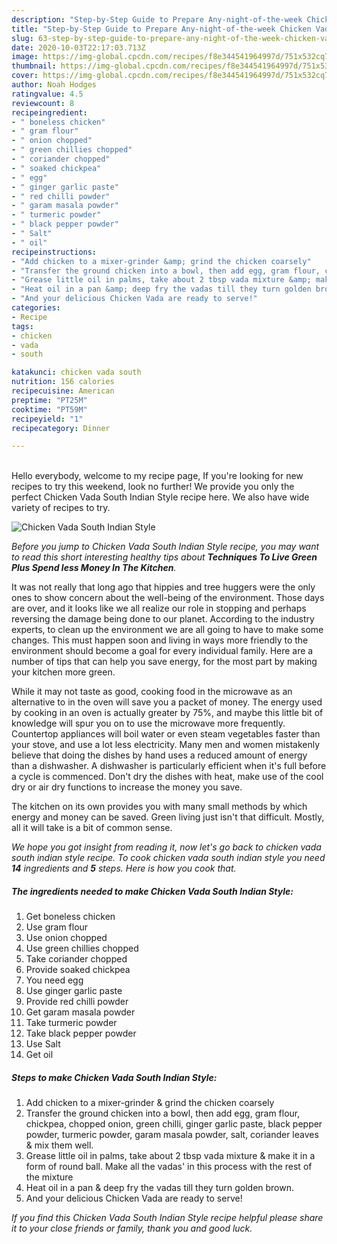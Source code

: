 ```yaml
---
description: "Step-by-Step Guide to Prepare Any-night-of-the-week Chicken Vada South Indian Style"
title: "Step-by-Step Guide to Prepare Any-night-of-the-week Chicken Vada South Indian Style"
slug: 63-step-by-step-guide-to-prepare-any-night-of-the-week-chicken-vada-south-indian-style
date: 2020-10-03T22:17:03.713Z
image: https://img-global.cpcdn.com/recipes/f8e344541964997d/751x532cq70/chicken-vada-south-indian-style-recipe-main-photo.jpg
thumbnail: https://img-global.cpcdn.com/recipes/f8e344541964997d/751x532cq70/chicken-vada-south-indian-style-recipe-main-photo.jpg
cover: https://img-global.cpcdn.com/recipes/f8e344541964997d/751x532cq70/chicken-vada-south-indian-style-recipe-main-photo.jpg
author: Noah Hodges
ratingvalue: 4.5
reviewcount: 8
recipeingredient:
- " boneless chicken"
- " gram flour"
- " onion chopped"
- " green chillies chopped"
- " coriander chopped"
- " soaked chickpea"
- " egg"
- " ginger garlic paste"
- " red chilli powder"
- " garam masala powder"
- " turmeric powder"
- " black pepper powder"
- " Salt"
- " oil"
recipeinstructions:
- "Add chicken to a mixer-grinder &amp; grind the chicken coarsely"
- "Transfer the ground chicken into a bowl, then add egg, gram flour, chickpea, chopped onion, green chilli, ginger garlic paste, black pepper powder, turmeric powder, garam masala powder, salt, coriander leaves &amp; mix them well."
- "Grease little oil in palms, take about 2 tbsp vada mixture &amp; make it in a form of round ball. Make all the vadas&#39; in this process with the rest of the mixture"
- "Heat oil in a pan &amp; deep fry the vadas till they turn golden brown."
- "And your delicious Chicken Vada are ready to serve!"
categories:
- Recipe
tags:
- chicken
- vada
- south

katakunci: chicken vada south 
nutrition: 156 calories
recipecuisine: American
preptime: "PT25M"
cooktime: "PT59M"
recipeyield: "1"
recipecategory: Dinner

---
```

<br>
Hello everybody, welcome to my recipe page, If you're looking for new recipes to try this weekend, look no further! We provide you only the perfect Chicken Vada South Indian Style recipe here. We also have wide variety of recipes to try.
<br>


![Chicken Vada South Indian Style](https://img-global.cpcdn.com/recipes/f8e344541964997d/751x532cq70/chicken-vada-south-indian-style-recipe-main-photo.jpg)

<i>Before you jump to Chicken Vada South Indian Style recipe, you may want to read this short interesting healthy tips about 
<strong>Techniques To Live Green Plus Spend less Money In The Kitchen</strong>.</i>
</br>

It was not really that long ago that hippies and tree huggers were the only ones to show concern about the well-being of the environment. Those days are over, and it looks like we all realize our role in stopping and perhaps reversing the damage being done to our planet. According to the industry experts, to clean up the environment we are all going to have to make some changes. This must happen soon and living in ways more friendly to the environment should become a goal for every individual family. Here are a number of tips that can help you save energy, for the most part by making your kitchen more green.

While it may not taste as good, cooking food in the microwave as an alternative to in the oven will save you a packet of money. The energy used by cooking in an oven is actually greater by 75%, and maybe this little bit of knowledge will spur you on to use the microwave more frequently. Countertop appliances will boil water or even steam vegetables faster than your stove, and use a lot less electricity. Many men and women mistakenly believe that doing the dishes by hand uses a reduced amount of energy than a dishwasher. A dishwasher is particularly efficient when it's full before a cycle is commenced. Don't dry the dishes with heat, make use of the cool dry or air dry functions to increase the money you save.

The kitchen on its own provides you with many small methods by which energy and money can be saved. Green living just isn't that difficult. Mostly, all it will take is a bit of common sense.


<i>We hope you got insight from reading it, now let's go back to chicken vada south indian style recipe. To cook chicken vada south indian style you need <strong>14</strong> ingredients and <strong>5</strong> steps. Here is how you cook that.
</i>

##### The ingredients needed to make Chicken Vada South Indian Style:

1. Get  boneless chicken
1. Use  gram flour
1. Use  onion chopped
1. Use  green chillies chopped
1. Take  coriander chopped
1. Provide  soaked chickpea
1. You need  egg
1. Use  ginger garlic paste
1. Provide  red chilli powder
1. Get  garam masala powder
1. Take  turmeric powder
1. Take  black pepper powder
1. Use  Salt
1. Get  oil


##### Steps to make Chicken Vada South Indian Style:

1. Add chicken to a mixer-grinder &amp; grind the chicken coarsely
1. Transfer the ground chicken into a bowl, then add egg, gram flour, chickpea, chopped onion, green chilli, ginger garlic paste, black pepper powder, turmeric powder, garam masala powder, salt, coriander leaves &amp; mix them well.
1. Grease little oil in palms, take about 2 tbsp vada mixture &amp; make it in a form of round ball. Make all the vadas&#39; in this process with the rest of the mixture
1. Heat oil in a pan &amp; deep fry the vadas till they turn golden brown.
1. And your delicious Chicken Vada are ready to serve!


<i>If you find this Chicken Vada South Indian Style recipe helpful please share it to your close friends or family, thank you and good luck.</i>
